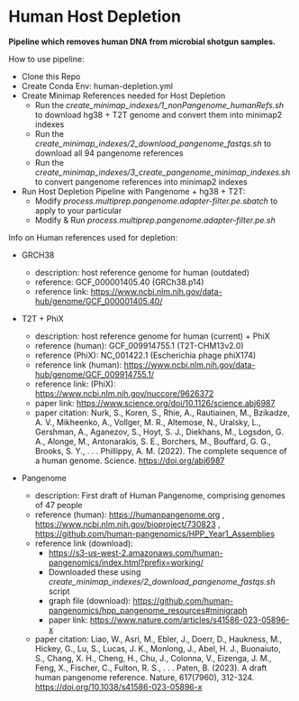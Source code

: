 # Human Host Depletion

**Pipeline which removes human DNA from microbial shotgun samples.**

How to use pipeline:
- Clone this Repo
- Create Conda Env: human-depletion.yml
- Create Minimap References needed for Host Depletion  
	- Run the *create_minimap_indexes/1_nonPangenome_humanRefs.sh* to download hg38 + T2T genome and convert them into minimap2 indexes  
  	- Run the *create_minimap_indexes/2_download_pangenome_fastqs.sh* to download all 94 pangenome references  
  	- Run the *create_minimap_indexes/3_create_pangenome_minimap_indexes.sh* to convert pangenome references into minimap2 indexes  
- Run Host Depletion Pipeline with Pangenome + hg38 + T2T:
	- Modify *process.multiprep.pangenome.adapter-filter.pe.sbatch* to apply to your particular
 	- Modify & Run *process.multiprep.pangenome.adapter-filter.pe.sh*	

Info on Human references used for depletion:
- GRCH38
	- description: host reference genome for human (outdated)
	- reference: GCF_000001405.40 (GRCh38.p14)
	- reference link: https://www.ncbi.nlm.nih.gov/data-hub/genome/GCF_000001405.40/   

- T2T + PhiX
	- description: host reference genome for human (current) + PhiX
	- reference (human): GCF_009914755.1 (T2T-CHM13v2.0)
	- reference (PhiX): NC_001422.1 (Escherichia phage phiX174)
	- reference link (human): https://www.ncbi.nlm.nih.gov/data-hub/genome/GCF_009914755.1/
	- reference link: (PhiX): https://www.ncbi.nlm.nih.gov/nuccore/9626372
 	- paper link: https://www.science.org/doi/10.1126/science.abj6987
  	- paper citation: Nurk, S., Koren, S., Rhie, A., Rautiainen, M., Bzikadze, A. V., Mikheenko, A., Vollger, M. R., Altemose, N., Uralsky, L., Gershman, A., Aganezov, S., Hoyt, S. J., Diekhans, M., Logsdon, G. A., Alonge, M., Antonarakis, S. E., Borchers, M., Bouffard, G. G., Brooks, S. Y., . . .  Phillippy, A. M. (2022). The complete sequence of a human genome. Science. https://doi.org/abj6987  

- Pangenome
	- description: First draft of Human Pangenome, comprising genomes of 47 people
	- reference (human): https://humanpangenome.org , https://www.ncbi.nlm.nih.gov/bioproject/730823 , https://github.com/human-pangenomics/HPP_Year1_Assemblies
	- reference link (download): 
		- https://s3-us-west-2.amazonaws.com/human-pangenomics/index.html?prefix=working/
		- Downloaded these using *create_minimap_indexes/2_download_pangenome_fastqs.sh* script
    	- graph file (download): https://github.com/human-pangenomics/hpp_pangenome_resources#minigraph
        - paper link: https://www.nature.com/articles/s41586-023-05896-x
  	- paper citation: Liao, W., Asri, M., Ebler, J., Doerr, D., Haukness, M., Hickey, G., Lu, S., Lucas, J. K., Monlong, J., Abel, H. J., Buonaiuto, S., Chang, X. H., Cheng, H., Chu, J., Colonna, V., Eizenga, J. M., Feng, X., Fischer, C., Fulton, R. S., . . .  Paten, B. (2023). A draft human pangenome reference. Nature, 617(7960), 312-324. https://doi.org/10.1038/s41586-023-05896-x

